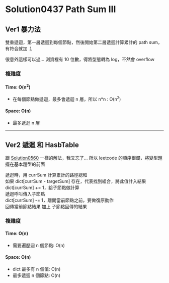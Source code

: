 # Solution0437 Path Sum III

## Ver1 暴力法

雙重遞迴，第一層遞迴到每個節點，然後開始第二層遞迴計算累計的
path sum，有符合就加 １

很意外這樣可以過...
測資裡有 10 位數，得將型態轉為 log，不然會 overflow

### 複雜度

#### Time: O(n<sup>2</sup>)
- 在每個節點做遞迴，最多會遞迴 n 層，所以 n*n : O(n<sup>2</sup>)

#### Space: O(n)
- 最多遞迴 n 層

---

## Ver2 遞迴 和 HasbTable

跟 [Solution0560](../Solution0501_0700/Solution0560.md) 一樣的解法，我又忘了...
所以 leetcode 的順序很爛，將變型題擺在基本題型的前面

遞迴時，用 currSum 計算累計的路徑總和  
如果 dict[currSum - targetSum] 存在，代表找到組合，將此值計入結果    
dict[currSum] += 1，給子節點做計算  
遞迴呼叫傳入子節點  
dict[currSum] -= 1，離開當前節點之前，要做復原動作  
回傳當前節點結果 加上 子節點回傳的結果  

### 複雜度

#### Time: O(n)
- 需要遍歷迴 n 個節點: O(n)

#### Space: O(n)
- dict 最多有 n 個值: O(n)
- 最多遞迴 n 個節點: O(n)